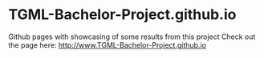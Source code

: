 # TGML-Bachelor-Project.github.io
Github pages with showcasing of some results from this project
Check out the page here: http://www.TGML-Bachelor-Project.github.io
